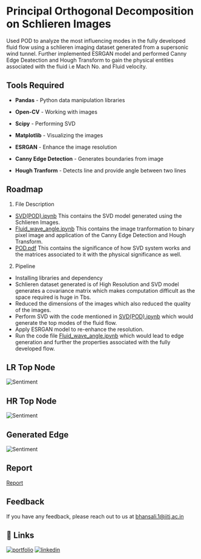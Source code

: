 
# Principal Orthogonal Decomposition on Schlieren Images

Used POD to analyze the most influencing modes in the fully developed fluid flow using a schlieren imaging dataset generated
from a supersonic wind tunnel. Further implemented ESRGAN model and performed Canny Edge Deatection and Hough Transform to gain the physical entities associated with the fluid i.e Mach No. and Fluid velocity.



## Tools Required

- **Pandas** - Python data manipulation libraries

- **Open-CV** - Working with images

- **Scipy** - Performing SVD

- **Matplotlib** - Visualizing the images

- **ESRGAN** - Enhance the image resolution

- **Canny Edge Detection** - Generates boundaries from image

- **Hough Tranform** - Detects line and provide angle between two lines





## Roadmap

1. File Description
- [SVD(POD).ipynb](https://github.com/aman-095/Principal-Orthogonal-Decomposition-on-Schlieren-Images/blob/main/SVD(POD).ipynb)
    This contains the SVD model generated using the Schlieren Images.
- [Fluid_wave_angle.ipynb](https://github.com/aman-095/Principal-Orthogonal-Decomposition-on-Schlieren-Images/blob/main/Fluid_wave_angle%20(1).ipynb) This contains the image tranformation to binary pixel image and application of the Canny Edge Detection and Hough Transform.
- [POD.pdf](https://github.com/aman-095/Principal-Orthogonal-Decomposition-on-Schlieren-Images/blob/main/POD.pdf) This contains the significance of how SVD system works and the matrices associated to it with the physical significance as well.  
    
2. Pipeline
- Installing libraries and dependency
- Schlieren dataset generated is of High Resolution and SVD model generates a covariance matrix which makes computation difficult as the space required is huge in Tbs.
- Reduced the dimensions of the images which also reduced the quality of the images.
- Perform SVD with the code mentioned in [SVD(POD).ipynb](https://github.com/aman-095/Principal-Orthogonal-Decomposition-on-Schlieren-Images/blob/main/SVD(POD).ipynb) which would generate the top modes of the fluid flow.
- Apply ESRGAN model to re-enhance the resolution.
- Run the code file [Fluid_wave_angle.ipynb](https://github.com/aman-095/Principal-Orthogonal-Decomposition-on-Schlieren-Images/blob/main/Fluid_wave_angle%20(1).ipynb) which would lead to edge generation and further the properties associated with the fully developed flow.



## LR Top Node
![Sentiment](https://i.postimg.cc/Y2gv1W6h/pod-cov-1.jpg)
## HR Top Node
![Sentiment](https://i.postimg.cc/P5FfGXWg/pod-cov-1-out.jpg)

## Generated Edge
![Sentiment](https://i.postimg.cc/Y9XBF8dJ/POD.png)

## Report

[Report](https://github.com/aman-095/Principal-Orthogonal-Decomposition-on-Schlieren-Images/blob/main/POD.pdf)


## Feedback

If you have any feedback, please reach out to us at bhansali.1@iitj.ac.in


## 🔗 Links
[![portfolio](https://img.shields.io/badge/my_portfolio-000?style=for-the-badge&logo=ko-fi&logoColor=white)](https://aman-095.github.io/)
[![linkedin](https://img.shields.io/badge/linkedin-0A66C2?style=for-the-badge&logo=linkedin&logoColor=white)](https://www.linkedin.com/in/aman-bhansali-b4aa26228/)

